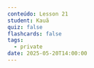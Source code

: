 ```yaml
---
conteúdo: Lesson 21
student: Kauã
quiz: false
flashcards: false
tags:
  - private
date: 2025-05-20T14:00:00
---
```

